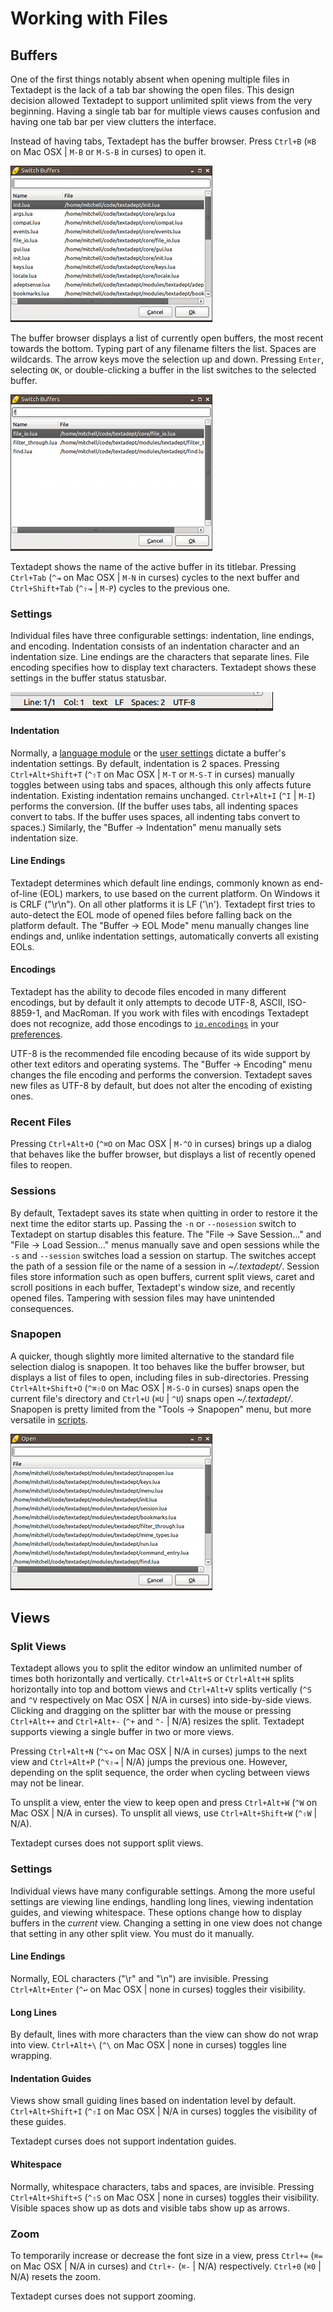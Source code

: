 # Working with Files

## Buffers

One of the first things notably absent when opening multiple files in Textadept
is the lack of a tab bar showing the open files. This design decision allowed
Textadept to support unlimited split views from the very beginning. Having a
single tab bar for multiple views causes confusion and having one tab bar per
view clutters the interface.

Instead of having tabs, Textadept has the buffer browser. Press `Ctrl+B` (`⌘B`
on Mac OSX | `M-B` or `M-S-B` in curses) to open it.

![Buffer Browser](images/bufferbrowser.png)

The buffer browser displays a list of currently open buffers, the most recent
towards the bottom. Typing part of any filename filters the list. Spaces are
wildcards. The arrow keys move the selection up and down. Pressing `Enter`,
selecting `OK`, or double-clicking a buffer in the list switches to the selected
buffer.

![Buffer Browser Filtered](images/bufferbrowserfiltered.png)

Textadept shows the name of the active buffer in its titlebar. Pressing
`Ctrl+Tab` (`^⇥` on Mac OSX | `M-N` in curses) cycles to the next buffer and
`Ctrl+Shift+Tab` (`^⇧⇥` | `M-P`) cycles to the previous one.

### Settings

Individual files have three configurable settings: indentation, line endings,
and encoding. Indentation consists of an indentation character and an
indentation size. Line endings are the characters that separate lines. File
encoding specifies how to display text characters. Textadept shows these
settings in the buffer status statusbar.

![Document Statusbar](images/docstatusbar.png)

#### Indentation

Normally, a [language module][] or the [user settings][] dictate a buffer's
indentation settings. By default, indentation is 2 spaces. Pressing
`Ctrl+Alt+Shift+T` (`^⇧T` on Mac OSX | `M-T` or `M-S-T` in curses) manually
toggles between using tabs and spaces, although this only affects future
indentation. Existing indentation remains unchanged. `Ctrl+Alt+I` (`^I` | `M-I`)
performs the conversion. (If the buffer uses tabs, all indenting spaces convert
to tabs. If the buffer uses spaces, all indenting tabs convert to spaces.)
Similarly, the "Buffer -> Indentation" menu manually sets indentation size.

[language module]: 07_Modules.html#Buffer.Properties
[user settings]: 08_Preferences.html#Buffer.Properties

#### Line Endings

Textadept determines which default line endings, commonly known as end-of-line
(EOL) markers, to use based on the current platform. On Windows it is CRLF
("\r\n"). On all other platforms it is LF ('\n'). Textadept first tries to
auto-detect the EOL mode of opened files before falling back on the platform
default. The "Buffer -> EOL Mode" menu manually changes line endings and, unlike
indentation settings, automatically converts all existing EOLs.

#### Encodings

Textadept has the ability to decode files encoded in many different encodings,
but by default it only attempts to decode UTF-8, ASCII, ISO-8859-1, and
MacRoman. If you work with files with encodings Textadept does not recognize,
add those encodings to [`io.encodings`][] in your [preferences][].

UTF-8 is the recommended file encoding because of its wide support by other text
editors and operating systems. The "Buffer -> Encoding" menu changes the file
encoding and performs the conversion. Textadept saves new files as UTF-8 by
default, but does not alter the encoding of existing ones.

[`io.encodings`]: api/io.html#encodings
[preferences]: 08_Preferences.html

### Recent Files

Pressing `Ctrl+Alt+O` (`^⌘O` on Mac OSX | `M-^O` in curses) brings up a dialog
that behaves like the buffer browser, but displays a list of recently opened
files to reopen.

### Sessions

By default, Textadept saves its state when quitting in order to restore it the
next time the editor starts up. Passing the `-n` or `--nosession` switch to
Textadept on startup disables this feature. The "File -> Save Session..." and
"File -> Load Session..." menus manually save and open sessions while the `-s`
and `--session` switches load a session on startup. The switches accept the path
of a session file or the name of a session in *~/.textadept/*. Session files
store information such as open buffers, current split views, caret and scroll
positions in each buffer, Textadept's window size, and recently opened files.
Tampering with session files may have unintended consequences.

### Snapopen

A quicker, though slightly more limited alternative to the standard file
selection dialog is snapopen. It too behaves like the buffer browser, but
displays a list of files to open, including files in sub-directories. Pressing
`Ctrl+Alt+Shift+O` (`^⌘⇧O` on Mac OSX | `M-S-O` in curses) snaps open the
current file's directory and `Ctrl+U` (`⌘U` | `^U`) snaps open *~/.textadept/*.
Snapopen is pretty limited from the "Tools -> Snapopen" menu, but more versatile
in [scripts][].

[scripts]: api/io.html#snapopen

![Snapopen](images/snapopen.png)

## Views

### Split Views

Textadept allows you to split the editor window an unlimited number of times
both horizontally and vertically. `Ctrl+Alt+S` or `Ctrl+Alt+H` splits
horizontally into top and bottom views and `Ctrl+Alt+V` splits vertically (`^S`
and `^V` respectively on Mac OSX | N/A in curses) into side-by-side views.
Clicking and dragging on the splitter bar with the mouse or pressing
`Ctrl+Alt++` and `Ctrl+Alt+-` (`^+` and `^-` | N/A) resizes the split. Textadept
supports viewing a single buffer in two or more views.

Pressing `Ctrl+Alt+N` (`^⌥⇥` on Mac OSX | N/A in curses) jumps to the next view
and `Ctrl+Alt+P` (`^⌥⇧⇥` | N/A) jumps the previous one. However, depending on
the split sequence, the order when cycling between views may not be linear.

To unsplit a view, enter the view to keep open and press `Ctrl+Alt+W` (`^W` on
Mac OSX | N/A in curses). To unsplit all views, use `Ctrl+Alt+Shift+W` (`^⇧W` |
N/A).

Textadept curses does not support split views.

### Settings

Individual views have many configurable settings. Among the more useful settings
are viewing line endings, handling long lines, viewing indentation guides, and
viewing whitespace. These options change how to display buffers in the _current_
view. Changing a setting in one view does not change that setting in
any other split view. You must do it manually.

#### Line Endings

Normally, EOL characters ("\r" and "\n") are invisible. Pressing
`Ctrl+Alt+Enter` (`^↩` on Mac OSX | none in curses) toggles their visibility.

#### Long Lines

By default, lines with more characters than the view can show do not wrap into
view. `Ctrl+Alt+\` (`^\` on Mac OSX | none in curses) toggles line wrapping.

#### Indentation Guides

Views show small guiding lines based on indentation level by default.
`Ctrl+Alt+Shift+I` (`^⇧I` on Mac OSX | N/A in curses) toggles the visibility of
these guides.

Textadept curses does not support indentation guides.

#### Whitespace

Normally, whitespace characters, tabs and spaces, are invisible. Pressing
`Ctrl+Alt+Shift+S` (`^⇧S` on Mac OSX | none in curses) toggles their visibility.
Visible spaces show up as dots and visible tabs show up as arrows.

### Zoom

To temporarily increase or decrease the font size in a view, press `Ctrl+=`
(`⌘=` on Mac OSX | N/A in curses) and `Ctrl+-` (`⌘-` | N/A) respectively.
`Ctrl+0` (`⌘0` | N/A) resets the zoom.

Textadept curses does not support zooming.
